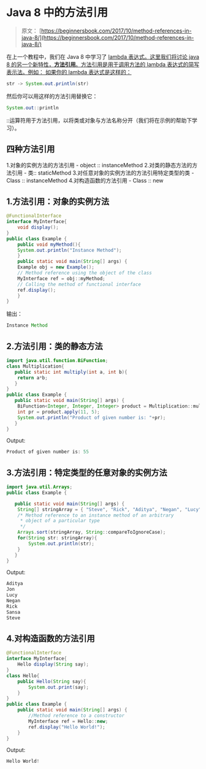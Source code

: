 # Java 8 中的方法引用

> 原文： [https://beginnersbook.com/2017/10/method-references-in-java-8/](https://beginnersbook.com/2017/10/method-references-in-java-8/)

在上一个教程中，我们在 Java 8 中学习了 [lambda 表达式。这里我们将讨论 java 8 的另一个新特性，**方法引用**。方法引用是用于调用方法的 lambda 表达式的简写表示法。例如：
如果你的 lambda 表达式是这样的：](https://beginnersbook.com/2017/10/java-lambda-expressions-tutorial-with-examples/)

```java
str -> System.out.println(str)
```

然后你可以用这样的方法引用替换它：

```java
System.out::println
```

::运算符用于方法引用，以将类或对象与方法名称分开（我们将在示例的帮助下学习）。

## 四种方法引用

1.对象的实例方法的方法引用 - object :: instanceMethod
2.对类的静态方法的方法引用 - 类:: staticMethod
3.对任意对象的实例方法的方法引用特定类型的类 - Class :: instanceMethod
4.对构造函数的方法引用 - Class :: new

## 1.方法引用：对象的实例方法

```java
@FunctionalInterface 
interface MyInterface{  
    void display();  
}  
public class Example {  
    public void myMethod(){  
	System.out.println("Instance Method");  
    }  
    public static void main(String[] args) {  
	Example obj = new Example();   
	// Method reference using the object of the class
	MyInterface ref = obj::myMethod;  
	// Calling the method of functional interface  
	ref.display();  
    }  
}
```

输出：

```java
Instance Method
```

## 2.方法引用：类的静态方法

```java
import java.util.function.BiFunction;  
class Multiplication{  
   public static int multiply(int a, int b){  
	return a*b;  
   }  
}  
public class Example {  
   public static void main(String[] args) {  
	BiFunction<Integer, Integer, Integer> product = Multiplication::multiply;  
	int pr = product.apply(11, 5);  
	System.out.println("Product of given number is: "+pr);  
   }  
}
```

Output:

```java
Product of given number is: 55
```

## 3.方法引用：特定类型的任意对象的实例方法

```java
import java.util.Arrays;
public class Example {  

   public static void main(String[] args) {  
	String[] stringArray = { "Steve", "Rick", "Aditya", "Negan", "Lucy", "Sansa", "Jon"};
	/* Method reference to an instance method of an arbitrary 
	 * object of a particular type
	 */
	Arrays.sort(stringArray, String::compareToIgnoreCase);
	for(String str: stringArray){
		System.out.println(str);
	}
   }  
}
```

Output:

```java
Aditya
Jon
Lucy
Negan
Rick
Sansa
Steve
```

## 4.对构造函数的方法引用

```java
@FunctionalInterface 
interface MyInterface{  
    Hello display(String say);  
}  
class Hello{  
    public Hello(String say){  
        System.out.print(say);  
    }  
}  
public class Example {  
    public static void main(String[] args) { 
    	//Method reference to a constructor
        MyInterface ref = Hello::new;  
        ref.display("Hello World!");  
    }  
}
```

Output:

```java
Hello World!
```